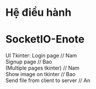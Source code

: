 # Hệ điều hành
# SocketIO-Enote
UI Tkinter:
	Login page // Nam <br>
	Signup page // Bao<br>
  (Multiple pages tkinter) // Nam<br>
	Show image on tkinter // Bao<br>
	Send file from client to server // An
